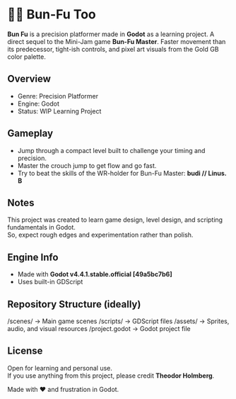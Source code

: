 # 🥋🐇 Bun-Fu Too

**Bun Fu** is a precision platformer made in **Godot** as a learning project.
A direct sequel to the Mini-Jam game **Bun-Fu Master**.
Faster movement than its predecessor, tight-ish controls, and pixel art visuals from the Gold GB color palette.

## Overview
- Genre: Precision Platformer  
- Engine: Godot  
- Status: WIP Learning Project

## Gameplay
- Jump through a compact level built to challenge your timing and precision. 
- Master the crouch jump to get flow and go fast.
- Try to beat the skills of the WR-holder for Bun-Fu Master: **budi // Linus. B**

## Notes
This project was created to learn game design, level design, and scripting fundamentals in Godot.  
So, expect rough edges and experimentation rather than polish.

## Engine Info
- Made with **Godot v4.4.1.stable.official [49a5bc7b6]**
- Uses built-in GDScript

## Repository Structure (ideally)
/scenes/ → Main game scenes
/scripts/ → GDScript files
/assets/ → Sprites, audio, and visual resources
/project.godot → Godot project file

## License
Open for learning and personal use.  
If you use anything from this project, please credit **Theodor Holmberg**.

Made with ❤️ and frustration in Godot.

